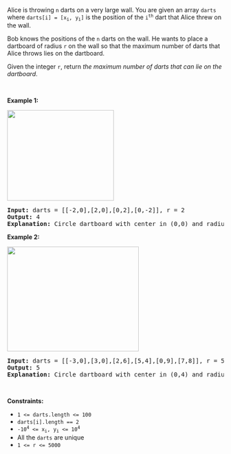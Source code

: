 <p>Alice is throwing <code>n</code> darts on a very large wall. You are given an array <code>darts</code> where <code>darts[i] = [x<sub>i</sub>, y<sub>i</sub>]</code> is the position of the <code>i<sup>th</sup></code> dart that Alice threw on the wall.</p>

<p>Bob knows the positions of the <code>n</code> darts on the wall. He wants to place a dartboard of radius <code>r</code> on the wall so that the maximum number of darts that Alice throws lies on the dartboard.</p>

<p>Given the integer <code>r</code>, return <em>the maximum number of darts that can lie on the dartboard</em>.</p>

<p>&nbsp;</p>
<p><strong class="example">Example 1:</strong></p>
<img alt="" src="https://assets.leetcode.com/uploads/2020/04/29/sample_1_1806.png" style="width: 248px; height: 211px;" />
<pre>
<strong>Input:</strong> darts = [[-2,0],[2,0],[0,2],[0,-2]], r = 2
<strong>Output:</strong> 4
<strong>Explanation:</strong> Circle dartboard with center in (0,0) and radius = 2 contain all points.
</pre>

<p><strong class="example">Example 2:</strong></p>
<img alt="" src="https://assets.leetcode.com/uploads/2020/04/29/sample_2_1806.png" style="width: 306px; height: 244px;" />
<pre>
<strong>Input:</strong> darts = [[-3,0],[3,0],[2,6],[5,4],[0,9],[7,8]], r = 5
<strong>Output:</strong> 5
<strong>Explanation:</strong> Circle dartboard with center in (0,4) and radius = 5 contain all points except the point (7,8).
</pre>

<p>&nbsp;</p>
<p><strong>Constraints:</strong></p>

<ul>
	<li><code>1 &lt;= darts.length &lt;= 100</code></li>
	<li><code>darts[i].length == 2</code></li>
	<li><code>-10<sup>4</sup> &lt;= x<sub>i</sub>, y<sub>i</sub> &lt;= 10<sup>4</sup></code></li>
	<li>All the <code>darts</code>&nbsp;are unique</li>
	<li><code>1 &lt;= r &lt;= 5000</code></li>
</ul>
